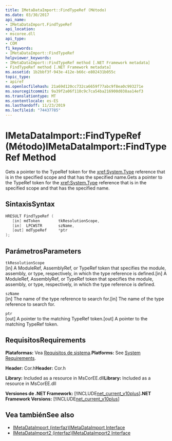 ```yaml
---
title: IMetaDataImport::FindTypeRef (Método)
ms.date: 03/30/2017
api_name:
- IMetaDataImport.FindTypeRef
api_location:
- mscoree.dll
api_type:
- COM
f1_keywords:
- IMetaDataImport::FindTypeRef
helpviewer_keywords:
- IMetaDataImport::FindTypeRef method [.NET Framework metadata]
- FindTypeRef method [.NET Framework metadata]
ms.assetid: 1b2bbf3f-943e-412e-b66c-e802431b055c
topic_type:
- apiref
ms.openlocfilehash: 21a69d120cc732ca6659f77abc9f8ea0c993271e
ms.sourcegitcommit: 9a39f2a06f110c9c7ca54ba216900d038aa14ef3
ms.translationtype: MT
ms.contentlocale: es-ES
ms.lasthandoff: 11/23/2019
ms.locfileid: "74437785"
---
```

# <a name="imetadataimportfindtyperef-method"></a><span data-ttu-id="295cb-102">IMetaDataImport::FindTypeRef (Método)</span><span class="sxs-lookup"><span data-stu-id="295cb-102">IMetaDataImport::FindTypeRef Method</span></span>
<span data-ttu-id="295cb-103">Gets a pointer to the TypeRef token for the <xref:System.Type> reference that is in the specified scope and that has the specified name.</span><span class="sxs-lookup"><span data-stu-id="295cb-103">Gets a pointer to the TypeRef token for the <xref:System.Type> reference that is in the specified scope and that has the specified name.</span></span>  
  
## <a name="syntax"></a><span data-ttu-id="295cb-104">Sintaxis</span><span class="sxs-lookup"><span data-stu-id="295cb-104">Syntax</span></span>  
  
```cpp  
HRESULT FindTypeRef (  
   [in] mdToken        tkResolutionScope,  
   [in]  LPCWSTR       szName,  
   [out] mdTypeRef     *ptr  
);  
```  
  
## <a name="parameters"></a><span data-ttu-id="295cb-105">Parámetros</span><span class="sxs-lookup"><span data-stu-id="295cb-105">Parameters</span></span>  
 `tkResolutionScope`  
 <span data-ttu-id="295cb-106">[in] A ModuleRef, AssemblyRef, or TypeRef token that specifies the module, assembly, or type, respectively, in which the type reference is defined.</span><span class="sxs-lookup"><span data-stu-id="295cb-106">[in] A ModuleRef, AssemblyRef, or TypeRef token that specifies the module, assembly, or type, respectively, in which the type reference is defined.</span></span>  
  
 `szName`  
 <span data-ttu-id="295cb-107">[in] The name of the type reference to search for.</span><span class="sxs-lookup"><span data-stu-id="295cb-107">[in] The name of the type reference to search for.</span></span>  
  
 `ptr`  
 <span data-ttu-id="295cb-108">[out] A pointer to the matching TypeRef token.</span><span class="sxs-lookup"><span data-stu-id="295cb-108">[out] A pointer to the matching TypeRef token.</span></span>  
  
## <a name="requirements"></a><span data-ttu-id="295cb-109">Requisitos</span><span class="sxs-lookup"><span data-stu-id="295cb-109">Requirements</span></span>  
 <span data-ttu-id="295cb-110">**Plataformas:** Vea [Requisitos de sistema](../../../../docs/framework/get-started/system-requirements.md).</span><span class="sxs-lookup"><span data-stu-id="295cb-110">**Platforms:** See [System Requirements](../../../../docs/framework/get-started/system-requirements.md).</span></span>  
  
 <span data-ttu-id="295cb-111">**Header:** Cor.h</span><span class="sxs-lookup"><span data-stu-id="295cb-111">**Header:** Cor.h</span></span>  
  
 <span data-ttu-id="295cb-112">**Library:** Included as a resource in MsCorEE.dll</span><span class="sxs-lookup"><span data-stu-id="295cb-112">**Library:** Included as a resource in MsCorEE.dll</span></span>  
  
 <span data-ttu-id="295cb-113">**Versiones de .NET Framework:** [!INCLUDE[net_current_v10plus](../../../../includes/net-current-v10plus-md.md)]</span><span class="sxs-lookup"><span data-stu-id="295cb-113">**.NET Framework Versions:** [!INCLUDE[net_current_v10plus](../../../../includes/net-current-v10plus-md.md)]</span></span>  
  
## <a name="see-also"></a><span data-ttu-id="295cb-114">Vea también</span><span class="sxs-lookup"><span data-stu-id="295cb-114">See also</span></span>

- [<span data-ttu-id="295cb-115">IMetaDataImport (interfaz)</span><span class="sxs-lookup"><span data-stu-id="295cb-115">IMetaDataImport Interface</span></span>](../../../../docs/framework/unmanaged-api/metadata/imetadataimport-interface.md)
- [<span data-ttu-id="295cb-116">IMetaDataImport2 (interfaz)</span><span class="sxs-lookup"><span data-stu-id="295cb-116">IMetaDataImport2 Interface</span></span>](../../../../docs/framework/unmanaged-api/metadata/imetadataimport2-interface.md)
